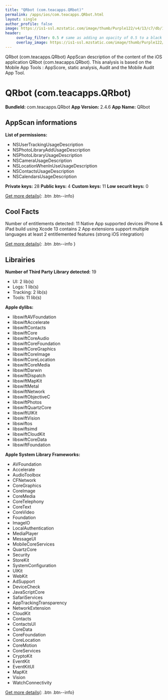 ```yaml
---
title: "QRbot (com.teacapps.QRbot)"
permalink: /apps/ios/com.teacapps.QRbot.html
layout: single
author_profile: false
image: https://is1-ssl.mzstatic.com/image/thumb/Purple122/v4/13/c7/db/13c7db58-d101-2bd2-487b-b7cdcabbbce4/AppIcon-0-0-1x_U007emarketing-0-0-0-7-0-0-sRGB-0-0-0-GLES2_U002c0-512MB-85-220-0-0.png/512x512bb.jpg
header: 
     overlay_filter: 0.5 # same as adding an opacity of 0.5 to a black background
     overlay_image: https://is1-ssl.mzstatic.com/image/thumb/Purple122/v4/13/c7/db/13c7db58-d101-2bd2-487b-b7cdcabbbce4/AppIcon-0-0-1x_U007emarketing-0-0-0-7-0-0-sRGB-0-0-0-GLES2_U002c0-512MB-85-220-0-0.png/512x512bb.jpg
---
```

QRbot (com.teacapps.QRbot) AppScan description of the content of the iOS application QRbot (com.teacapps.QRbot). This analysis is based on the Mobile App Tools : AppScore, static analysis, Audit and the Mobile Audit App Tool.

# QRbot (com.teacapps.QRbot)

**BundleId:** com.teacapps.QRbot
**App Version:** 2.4.6
**App Name:** QRbot


## AppScan informations 

**List of permissions:** 
- NSUserTrackingUsageDescription
- NSPhotoLibraryAddUsageDescription
- NSPhotoLibraryUsageDescription
- NSCameraUsageDescription
- NSLocationWhenInUseUsageDescription
- NSContactsUsageDescription
- NSCalendarsUsageDescription
  
  
**Private keys:** 28
**Public keys:** 4
**Custom keys:** 11
**Low securit keys:** 0
  
[Get more details](/pricing.html){: .btn .btn--info}

## Cool Facts

Number of entitlements detected: 11
Native App
supported devices iPhone & iPad
build using Xcode 13
contains 2 App extensions
support multiple languages
at least 2 entitlemented features (strong iOS integration)
  
[Get more details](/pricing.html){: .btn .btn--info }

## Librairies 
**Number of Third Party Library detected:** 19
- UI: 2 lib(s)
- Logs: 1 lib(s)
- Tracking: 2 lib(s)
- Tools: 11 lib(s)


**Apple dylibs:**
- libswiftAVFoundation
- libswiftAccelerate
- libswiftContacts
- libswiftCore
- libswiftCoreAudio
- libswiftCoreFoundation
- libswiftCoreGraphics
- libswiftCoreImage
- libswiftCoreLocation
- libswiftCoreMedia
- libswiftDarwin
- libswiftDispatch
- libswiftMapKit
- libswiftMetal
- libswiftNetwork
- libswiftObjectiveC
- libswiftPhotos
- libswiftQuartzCore
- libswiftUIKit
- libswiftVision
- libswiftos
- libswiftsimd
- libswiftCloudKit
- libswiftCoreData
- libswiftFoundation


**Apple System Library Frameworks:**
- AVFoundation
- Accelerate
- AudioToolbox
- CFNetwork
- CoreGraphics
- CoreImage
- CoreMedia
- CoreTelephony
- CoreText
- CoreVideo
- Foundation
- ImageIO
- LocalAuthentication
- MediaPlayer
- MessageUI
- MobileCoreServices
- QuartzCore
- Security
- StoreKit
- SystemConfiguration
- UIKit
- WebKit
- AdSupport
- DeviceCheck
- JavaScriptCore
- SafariServices
- AppTrackingTransparency
- NetworkExtension
- CloudKit
- Contacts
- ContactsUI
- CoreData
- CoreFoundation
- CoreLocation
- CoreMotion
- CoreServices
- CryptoKit
- EventKit
- EventKitUI
- MapKit
- Vision
- WatchConnectivity


  
[Get more details](/pricing.html){: .btn .btn--info}

